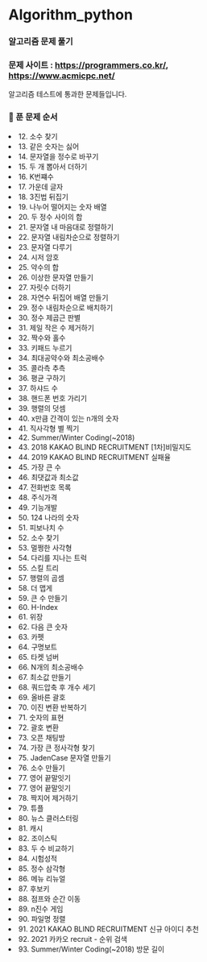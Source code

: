 # Algorithm_python
### 알고리즘 문제 풀기
### 문제 사이트 : https://programmers.co.kr/, https://www.acmicpc.net/

알고리즘 테스트에 통과한 문제들입니다.
### :pushpin: 푼 문제 순서
<list>
  <li>12. 소수 찾기</li>
  <li>13. 같은 숫자는 싫어</li>
  <li>14. 문자열을 정수로 바꾸기</li>
  <li>15. 두 개 뽑아서 더하기</li>
  <li>16. K번쨰수</li>
  <li>17. 가운데 글자</li>
  <li>18. 3진법 뒤집기</li>
  <li>19. 나누어 떨어지는 숫자 배열</li>
  <li>20. 두 정수 사이의 합</li>
  <li>21. 문자열 내 마음대로 정렬하기</li>
  <li>22. 문자열 내림차순으로 정렬하기</li>
  <li>23. 문자열 다루기</li>
  <li>24. 시저 암호</li>
  <li>25. 약수의 합</li>
  <li>26. 이상한 문자열 만들기</li>
  <li>27. 자릿수 더하기</li>
  <li>28. 자연수 뒤집어 배열 만들기</li>
  <li>29. 정수 내림차순으로 배치하기</li>
  <li>30. 정수 제곱근 판별</li>
  <li>31. 제일 작은 수 제거하기</li>
  <li>32. 짝수와 홀수</li>
  <li>33. 키패드 누르기</li>
  <li>34. 최대공약수와 최소공배수</li>
  <li>35. 콜라측 추측</li>
  <li>36. 평균 구하기</li>
  <li>37. 하샤드 수</li>
  <li>38. 핸드폰 번호 가리기</li>
  <li>39. 행렬의 덧셈</li>
  <li>40. x만큼 간격이 있는 n개의 숫자</li>
  <li>41. 직사각형 별 찍기</li>
  <li>42. Summer/Winter Coding(~2018)</li>
  <li>43. 2018 KAKAO BLIND RECRUITMENT [1차]비밀지도</li>
  <li>44. 2019 KAKAO BLIND RECRUITMENT 실패율</li>
  <li>45. 가장 큰 수</li>
  <li>46. 최댓값과 최소값</li>
  <li>47. 전화번호 목록</li>
  <li>48. 주식가격</li>
  <li>49. 기능개발</li>
  <li>50. 124 나라의 숫자</li>
  <li>51. 피보나치 수</li>
  <li>52. 소수 찾기</li>
  <li>53. 멀쩡한 사각형</li>
  <li>54. 다리를 지나는 트럭</li>
  <li>55. 스킬 트리</li>
  <li>57. 행렬의 곱셈</li>
  <li>58. 더 맵게</li>
  <li>59. 큰 수 만들기</li>
  <li>60. H-Index</li>
  <li>61. 위장</li>
  <li>62. 다음 큰 숫자</li>
  <li>63. 카펫</li>
  <li>64. 구명보트</li>
  <li>65. 타켓 넘버</li>
  <li>66. N개의 최소공배수</li>
  <li>67. 최소값 만들기</li>
  <li>68. 쿼드압축 후 개수 세기</li>
  <li>69. 올바른 괄호</li>
  <li>70. 이진 변환 반복하기</li>
  <li>71. 숫자의 표현</li>
  <li>72. 괄호 변환</li>
  <li>73. 오픈 채팅방</li>
  <li>74. 가장 큰 정사각형 찾기</li>
  <li>75. JadenCase 문자열 만들기</li>
  <li>76. 소수 만들기</li>
  <li>77. 영어 끝말잇기</li>
  <li>77. 영어 끝말잇기</li>
  <li>78. 짝지어 제거하기</li>
  <li>79. 튜플</li>
  <li>80. 뉴스 클러스터링</li>
  <li>81. 캐시</li>
  <li>82. 조이스틱</li>
  <li>83. 두 수 비교하기</li>
  <li>84. 시험성적</li>
  <li>85. 정수 삼각형</li>
  <li>86. 메뉴 리뉴얼</li>
  <li>87. 후보키</li>
  <li>88. 점프와 순간 이동</li>
  <li>89. n진수 게임</li>
  <li>90. 파일명 정렬</li>
  <li>91. 2021 KAKAO BLIND RECRUITMENT 신규 아이디 추천</li>
  <li>92. 2021 카카오 recruit - 순위 검색</li>
  <li>93. Summer/Winter Coding(~2018) 방문 길이</li>
</list>
 

